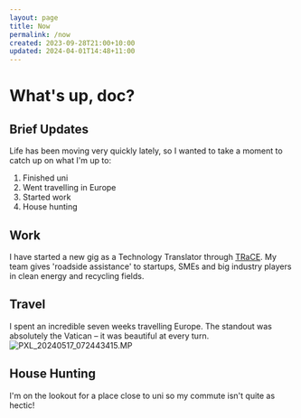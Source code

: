 ```yaml
---
layout: page
title: Now
permalink: /now
created: 2023-09-28T21:00+10:00
updated: 2024-04-01T14:48+11:00
---
```

# What's up, doc?
## Brief Updates
Life has been moving very quickly lately, so I wanted to take a moment to catch up on what I'm up to:
1. Finished uni
2. Went travelling in Europe
3. Started work
4. House hunting
## Work
I have started a new gig as a Technology Translator through [TRaCE](www.trace.org.au). My team gives 'roadside assistance' to startups, SMEs and big industry players in clean energy and recycling fields.
## Travel
I spent an incredible seven weeks travelling Europe. The standout was absolutely the Vatican – it was beautiful at every turn.
![PXL_20240517_072443415.MP](assets/img/PXL_20240517_072443415.MP.jpg)
## House Hunting
I'm on the lookout for a place close to uni so my commute isn't quite as hectic!